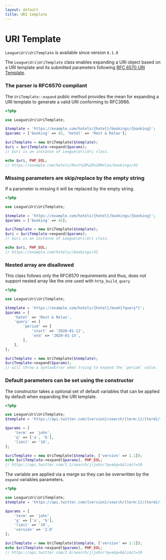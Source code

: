 ```yaml
---
layout: default
title: URI template
---
```


URI Template
=======

<p class="message-info"><code>League\Uri\UriTemplate</code> is available since version <code>6.1.0</code></p>

The `League\Uri\UriTemplate` class enables expanding a URI object based on a URI template and its submitted parameters 
following [RFC 6570 URI Template](http://tools.ietf.org/html/rfc6570).

### The parser is RFC6570 compliant

The `UriTemplate::expand` public method provides the mean for expanding a URI template to generate a valid URI conforming to RFC3986.

~~~php
<?php

use League\Uri\UriTemplate;

$template = 'https://example.com/hotels/{hotel}/bookings/{booking}';
$params = ['booking' => 42, 'hotel' => 'Rest & Relax'];

$uriTemplate = new UriTemplate($template);
$uri = $uriTemplate->expand($params);
// $uri is an instance of League\Uri\Uri class.

echo $uri, PHP_EOL;
// https://example.com/hotels/Rest%20%26%20Relax/bookings/42
~~~

### Missing parameters are skip/replace by the empty string

If a parameter is missing it will be replaced by the empty string.

~~~php
<?php

use League\Uri\UriTemplate;

$template = 'https://example.com/hotels/{hotel}/bookings/{booking}';
$params = ['booking' => 42];

$uriTemplate = new UriTemplate($template);
$uri = $uriTemplate->expand($params);
// $uri is an instance of League\Uri\Uri class.

echo $uri, PHP_EOL;
// https://example.com/hotels//bookings/42
~~~

### Nested array are disallowed

<p class="message-warning">This class follows only the RFC6570 requirements and thus, does not support nested array like the one used with <code>http_build_query</code></p>

~~~php
<?php

use League\Uri\UriTemplate;

$template = 'https://example.com/hotels/{hotel}/book{?query*}';
$params = [
    'hotel' => 'Rest & Relax',
    'query' => [
        'period' => [
            'start' => '2020-01-12',
            'end' => '2020-01-15',
        ],
    ],
];

$uriTemplate = new UriTemplate($template);
$uriTemplate->expand($params);
// will throw a SyntaxError when trying to expand the `period` value.
~~~

### Default parameters can be set using the constructor

The constructor takes a optional set of default variables that can be applied by default when expanding the URI template.

~~~php
<?php

use League\Uri\UriTemplate;
$template = 'https://api.twitter.com/{version}/search/{term:1}/{term}/{?q*,limit}';

$params = [
    'term' => 'john',
    'q' => ['a', 'b'],
    'limit' => '10',
];

$uriTemplate = new UriTemplate($template, ['version' => 1.1]);
echo $uriTemplate->expand($params), PHP_EOL;
// https://api.twitter.com/1.1/search/j/john/?q=a&q=b&limit=10
~~~

The variable are applied via a merge so they can be overwritten by the `expand` variables parameters.

~~~php
<?php

use League\Uri\UriTemplate;
$template = 'https://api.twitter.com/{version}/search/{term:1}/{term}/{?q*,limit}';

$params = [
    'term' => 'john',
    'q' => ['a', 'b'],
    'limit' => '10',
    'version' => '2.0'
];

$uriTemplate = new UriTemplate($template, ['version' => 1.1]);
echo $uriTemplate->expand($params), PHP_EOL;
// https://api.twitter.com/2.0/search/j/john/?q=a&q=b&limit=10
~~~
